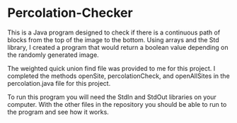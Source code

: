 # Percolation-Checker

This is a Java program designed to check if there is a continuous path of blocks from the top of the image to the bottom. Using arrays and the Std library, I created a program that would return a boolean value depending on the randomly generated image.

The weighted quick union find file was provided to me for this project. I completed the methods openSite, percolationCheck, and openAllSites in the percolation.java file for this project.

To run this program you will need the StdIn and StdOut libraries on your computer. With the other files in the repository you should be able to run to the program and see how it works.

